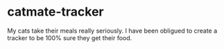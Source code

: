 # catmate-tracker
My cats take their meals really seriously. I have been obligued to create a tracker to be 100% sure they get their food.
